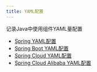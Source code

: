 ```yaml
---
title: YAML配置
---
```


记录Java中使用组件YAML量配置
<!-- more -->

- [Spring YAML配置](Spring.md)
- [Spring Boot YAML配置](SpringBoot.md)
- [Spring Cloud YAML配置](SpringCloud.md)
- [Spring Cloud Alibaba YAML配置](SpringCloudAlibaba.md)